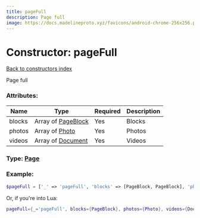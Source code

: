 ```yaml
---
title: pageFull
description: Page full
image: https://docs.madelineproto.xyz/favicons/android-chrome-256x256.png
---
```

# Constructor: pageFull  
[Back to constructors index](index.md)



Page full

### Attributes:

| Name     |    Type       | Required | Description |
|----------|---------------|----------|-------------|
|blocks|Array of [PageBlock](../types/PageBlock.md) | Yes|Blocks|
|photos|Array of [Photo](../types/Photo.md) | Yes|Photos|
|videos|Array of [Document](../types/Document.md) | Yes|Videos|



### Type: [Page](../types/Page.md)


### Example:

```php
$pageFull = ['_' => 'pageFull', 'blocks' => [PageBlock, PageBlock], 'photos' => [Photo, Photo], 'videos' => [Document, Document]];
```  


Or, if you're into Lua:

```lua
pageFull={_='pageFull', blocks={PageBlock}, photos={Photo}, videos={Document}}

```


